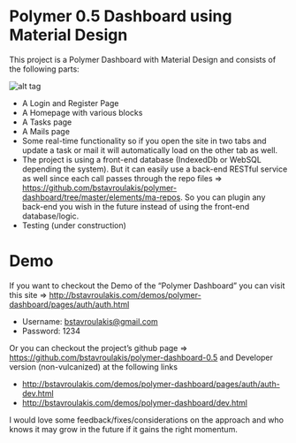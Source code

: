 # Polymer 0.5 Dashboard using Material Design

This project is a Polymer Dashboard with Material Design and consists of the following parts:

![alt tag](http://bstavroulakis.com/blog/wp-content/uploads/2015/02/materialAdmin.jpg)

- A Login and Register Page
- A Homepage with various blocks
- A Tasks page
- A Mails page
- Some real-time functionality so if you open the site in two tabs and update a task or mail it will automatically load on the other tab as well.
- The project is using a front-end database (IndexedDb or WebSQL depending the system). But it can easily use a back-end RESTful service as well since each call passes through the repo files => https://github.com/bstavroulakis/polymer-dashboard/tree/master/elements/ma-repos. So you can plugin any back-end you wish in the future instead of using the front-end database/logic.
- Testing (under construction)

# Demo

If you want to checkout the Demo of the “Polymer Dashboard” you can visit this site => http://bstavroulakis.com/demos/polymer-dashboard/pages/auth/auth.html

- Username: bstavroulakis@gmail.com
- Password: 1234

Or you can checkout the project’s github page => https://github.com/bstavroulakis/polymer-dashboard-0.5 and Developer version (non-vulcanized) at the following links

- http://bstavroulakis.com/demos/polymer-dashboard/pages/auth/auth-dev.html
- http://bstavroulakis.com/demos/polymer-dashboard/dev.html

I would love some feedback/fixes/considerations on the approach and who knows it may grow in the future if it gains the right momentum.

